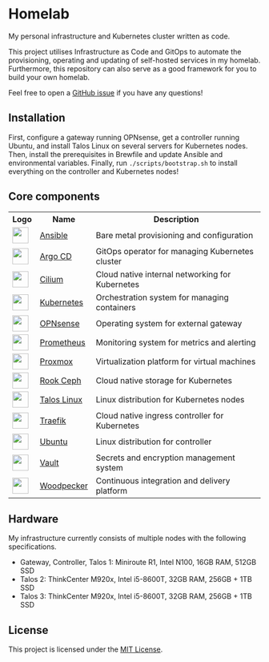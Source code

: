 # Homelab

My personal infrastructure and Kubernetes cluster written as code.

This project utilises Infrastructure as Code and GitOps to automate the provisioning, operating and
updating of self-hosted services in my homelab. Furthermore, this repository can also serve as a
good framework for you to build your own homelab.

Feel free to open a [GitHub issue](https://github.com/chamburr/homelab/issues) if you have any
questions!

## Installation

First, configure a gateway running OPNsense, get a controller running Ubuntu, and install Talos
Linux on several servers for Kubernetes nodes. Then, install the prerequisites in Brewfile
and update Ansible and environmental variables. Finally, run `./scripts/bootstrap.sh` to install
everything on the controller and Kubernetes nodes!

## Core components

<table>
  <tr>
    <th>Logo</th>
    <th>Name</th>
    <th>Description</th>
  </tr>
  <tr>
    <td><img width="32" src="https://avatars.githubusercontent.com/u/1507452?s=200&v=4"></td>
    <td><a href="https://ansible.com">Ansible</a></td>
    <td>Bare metal provisioning and configuration</td>
  </tr>
  <tr>
    <td><img width="32" src="https://avatars.githubusercontent.com/u/30269780?s=200&v=4"></td>
    <td><a href="https://argoproj.github.io/cd">Argo CD</a></td>
    <td>GitOps operator for managing Kubernetes cluster</td>
  </tr>
  <tr>
    <td><img width="32" src="https://avatars.githubusercontent.com/u/21054566?s=200&v=4"></td>
    <td><a href="https://cilium.io">Cilium</a></td>
    <td>Cloud native internal networking for Kubernetes</td>
  </tr>
  <tr>
    <td><img width="32" src="https://avatars.githubusercontent.com/u/13629408?s=200&v=4"></td>
    <td><a href="https://kubernetes.io">Kubernetes</a></td>
    <td>Orchestration system for managing containers</td>
  </tr>
  <tr>
    <td><img width="32" src="https://avatars.githubusercontent.com/u/9979117?s=200&v=4"></td>
    <td><a href="https://opnsense.org">OPNsense</a></td>
    <td>Operating system for external gateway</td>
  </tr>
  <tr>
    <td><img width="32" src="https://avatars.githubusercontent.com/u/3380462?s=200&v=4"></td>
    <td><a href="https://prometheus.io">Prometheus</a></td>
    <td>Monitoring system for metrics and alerting</td>
  </tr>
  <tr>
    <td><img width="32" src="https://avatars.githubusercontent.com/u/2678585?s=200&v=4"></td>
    <td><a href="https://www.proxmox.com">Proxmox</a></td>
    <td>Virtualization platform for virtual machines</td>
  </tr>
  <tr>
    <td><img width="32" src="https://vectorlogo.zone/logos/rookio/rookio-icon.svg"></td>
    <td><a href="https://rook.io">Rook Ceph</a></td>
    <td>Cloud native storage for Kubernetes</td>
  </tr>
  <tr>
    <td><img width="32" src="https://avatars.githubusercontent.com/u/13804887?s=200&v=4"></td>
    <td><a href="https://talos.dev">Talos Linux</a></td>
    <td>Linux distribution for Kubernetes nodes</td>
  </tr>
  <tr>
    <td><img width="32" src="https://icon.icepanel.io/Technology/svg/Traefik-Proxy.svg"></td>
    <td><a href="https://traefik.io">Traefik</a></td>
    <td>Cloud native ingress controller for Kubernetes</td>
  </tr>
  <tr>
    <td><img width="32" src="https://avatars.githubusercontent.com/u/4604537?s=200&v=4"></td>
    <td><a href="https://ubuntu.com">Ubuntu</a></td>
    <td>Linux distribution for controller</td>
  </tr>
  <tr>
    <td><img width="32" src="https://icon.icepanel.io/Technology/svg/HashiCorp-Vault.svg"></td>
    <td><a href="https://vaultproject.io">Vault</a></td>
    <td>Secrets and encryption management system</td>
  </tr>
  <tr>
    <td><img width="32" src="https://avatars.githubusercontent.com/u/84780935?s=200&v=4"></td>
    <td><a href="https://woodpecker-ci.org">Woodpecker</a></td>
    <td>Continuous integration and delivery platform</td>
  </tr>
</table>

## Hardware

My infrastructure currently consists of multiple nodes with the following specifications.

- Gateway, Controller, Talos 1: Miniroute R1, Intel N100, 16GB RAM, 512GB SSD
- Talos 2: ThinkCenter M920x, Intel i5-8600T, 32GB RAM, 256GB + 1TB SSD
- Talos 3: ThinkCenter M920x, Intel i5-8600T, 32GB RAM, 256GB + 1TB SSD

## License

This project is licensed under the [MIT License](LICENSE).
